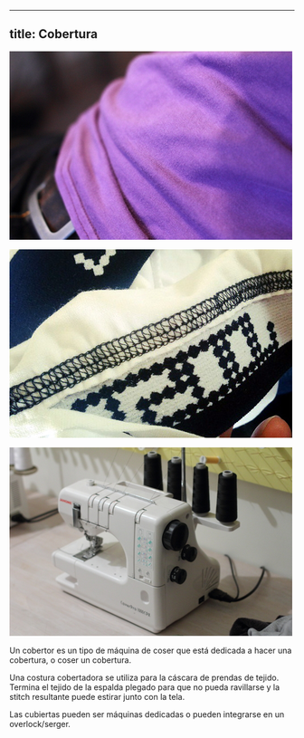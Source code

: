 ***

## title: Cobertura

![Una lluvia en una camiseta, hecha con una máquina de cierre](coverlock-hem.jpg)

![La parte trasera acabada de una costura cubierta](coverlock.jpg)

![Mi máquina de cierre, un Janome Coverpro 1000 CPX](janome-coverpro.jpg)

Un cobertor es un tipo de máquina de coser que está dedicada a hacer una cobertura, o coser un cobertura.

Una costura cobertadora se utiliza para la cáscara de prendas de tejido. Termina el tejido de la espalda plegado para que no pueda ravillarse y la stitch resultante puede estirar junto con la tela.

Las cubiertas pueden ser máquinas dedicadas o pueden integrarse en un overlock/serger.
